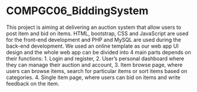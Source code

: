 # COMPGC06_BiddingSystem

This project is aiming at delivering an auction system that allow users to post item and bid on items. HTML, bootstrap, CSS and JavaScript are used for the front-end development and PHP and MySQL are used during the back-end development.
We used an online template as our web app UI design and the whole web app can be divided into 4 main parts depends on their functions: 1. Login and register, 2. User’s personal dashboard where they can manage their auction and account, 3. Item browse page, where users can browse items, search for particular items or sort items based on categories. 4. Single item page, where users can bid on items and write feedback on the item.
